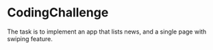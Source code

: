 # CodingChallenge

The task is to implement an app that lists news, and a single page with swiping feature.